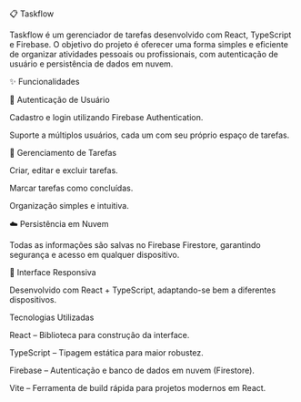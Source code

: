 📋 Taskflow

Taskflow é um gerenciador de tarefas desenvolvido com React, TypeScript e Firebase.
O objetivo do projeto é oferecer uma forma simples e eficiente de organizar atividades pessoais ou profissionais, com autenticação de usuário e persistência de dados em nuvem.

✨ Funcionalidades

🔑 Autenticação de Usuário

Cadastro e login utilizando Firebase Authentication.

Suporte a múltiplos usuários, cada um com seu próprio espaço de tarefas.

📝 Gerenciamento de Tarefas

Criar, editar e excluir tarefas.

Marcar tarefas como concluídas.

Organização simples e intuitiva.

☁️ Persistência em Nuvem

Todas as informações são salvas no Firebase Firestore, garantindo segurança e acesso em qualquer dispositivo.

📱 Interface Responsiva

Desenvolvido com React + TypeScript, adaptando-se bem a diferentes dispositivos.

Tecnologias Utilizadas

React – Biblioteca para construção da interface.

TypeScript – Tipagem estática para maior robustez.

Firebase – Autenticação e banco de dados em nuvem (Firestore).

Vite – Ferramenta de build rápida para projetos modernos em React.
